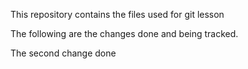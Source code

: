 This repository contains the files used for git lesson

The following are the changes done and being tracked.

The second change done 
